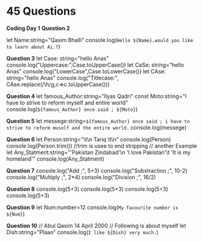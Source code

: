 # 45 Questions
**Coding Day 1**
**Question 2**

let Name:string="Qasim Bhalli"
console.log(`Hello ${Name},would you like to learn about Ai.?`)

**Question 3**
let Case: string="hello Anas"
console.log("Uppercase:",Case.toUpperCase())
let CaSe: string="hello Anas"
console.log("LowerCase",Case.toLowerCase())
let CAse: string="hello Anas"
console.log("Titlecase:", CAse.replace(/\h/g,c=>c.toUpperCase())) 

**Question 4**
let famous_Author:string="Ilyas Qadri"
const Moto:string="I have to strive to reform myself and entire world"
console.log(`${famous_Author} once said ; ${Moto}`)

**Question 5**
let messege:string=`${famous_Author} once said ; i have to strive to reform muself and the entire world.`
console.log(messege)

**Question 6**
let Person:string="\t\n Tariq \t\n"
console.log(Person)
console.log(Person.trim())  //trim is usee to end stripping
// another Example
let Any_Statment:string="'Pakistan Zindabad'\n 'I love Pakistan'\t 'It is my homeland'"
console.log(Any_Statment)

**Question 7**
console.log("Add ;", 5+3)
console.log("Substraction ;", 10-2)
console.log("Multiply ;", 2*4)
console.log("Division ;", 16/2)

**Question 8**
console.log(5+3)
console.log(5+3)
console.log(5+3)
console.log(5+3)

**Question 9**
let Num:number=12
console.log(`My favourite number is ${Num}`)

**Question 10**
// Abul Qasim 14 April 2000
// Following is about myself
let Dish:string="Plaao"
console.log(`I like ${Dish} very much.`)
